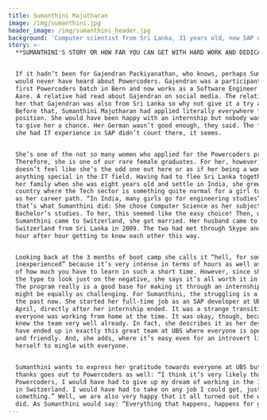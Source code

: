 ```yaml
---
title: Sumanthini Majutharan
image: /img/sumanthini.jpg
header_image: /img/sumanthini_header.jpg
background: 'Computer scientist from Sri Lanka, 31 years old, now SAP developer at UBS.'
story: >-
  **SUMANTHINI'S STORY OR HOW FAR YOU CAN GET WITH HARD WORK AND DEDICATION**


  If it hadn’t been for Gajendran Packiyanathan, who knows, perhaps Sumanthini
  would never have heard about Powercoders. Gajendran was a participant in the
  first Powercoders batch in Bern and now works as a Software Engineer at Migros
  Aare. A relative had read about Gajendran on social media. The relative told
  her that Gajendran was also from Sri Lanka so why not give it a try as well?
  Before that, Sumanthini Majutharan had applied literally everywhere for an IT
  position. She would have been happy with an internship but nobody was willing
  to give her a chance. Her German wasn’t good enough, they said. The fact that
  she had IT experience in SAP didn’t count there, it seems. 


  She’s one of the not so many women who applied for the Powercoders program.
  Therefore, she is one of our rare female graduates. For her, however, it
  doesn’t feel like she’s the odd one out here or as if her being a woman was
  anything special in the IT field. Having had to flee Sri Lanka together with
  her family when she was eight years old and settle in India, she grew up in a
  country where the Tech sector is something quite normal for a girl to choose
  as her career path. “In India, many girls go for engineering studies” And
  that’s what Sumanthini did: She chose Computer Science as her subject for her
  Bachelor’s studies. To her, this seemed like the easy choice! Then, when
  Sumanthini came to Switzerland, she got married. Her husband came to
  Switzerland from Sri Lanka in 2009. The two had met through Skype and spent
  hour after hour getting to know each other this way.


  Looking back at the 3 months of boot camp she calls it “hell, for someone
  inexperienced” because it’s very intense in terms of hours as well as in terms
  of how much you have to learn in such a short time. However, since she’s not
  the type to look just on the negative, she says it’s all worth it in the end.
  The program really is a good base for making it through an internship that
  might be equally as challenging. For Sumanthini, the struggling is a thing of
  the past now. She started her full-time job as an SAP developer at UBS in
  April, directly after her internship ended. It was a strange transition since
  everyone was working from home at the time. It was okay, though, because she
  knew the team very well already. In fact, she describes it as her destiny to
  have ended up in exactly this great team at UBS where everyone is open-minded
  and friendly. And, she adds, where it’s easy even for an introvert like
  herself to mingle with everyone. 


  Sumanthini wants to express her gratitude towards everyone at UBS but her
  thanks goes out to Powercoders as well: “I think it’s very likely that without
  Powercoders, I would have had to give up my dream of working in the IT sector
  in Switzerland. I would have had to take on any job I could get, just to earn
  something.” Well, we are also very happy that it all turned out the way it
  did. As Sumanthini would say: “Everything that happens, happens for good.”
---
```


